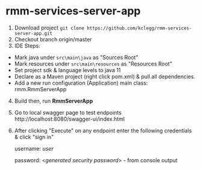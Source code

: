 # rmm-services-server-app

1. Download project ``git clone https://github.com/kclegg/rmm-services-server-app.git``
2. Checkout branch origin/master
3. IDE Steps:

 * Mark java under `src\main\java` as "Sources Root"
 * Mark resources under `src\main\resources` as "Resources Root"
 * Set project sdk & language levels to java 11
 * Declare as a Maven project (right click pom.xml) & pull all dependencies.
 * Add a new run configuration (Application) main class: rmm.RmmServerApp

4. Build then, run **RmmServerApp**
5. Go to local swagger page to test endpoints http://localhost:8080/swagger-ui/index.html
6. After clicking "Execute" on any endpoint enter the following credentials & click "sign in"

   username: *user*
   
   password: <*generated security password*> - from console output